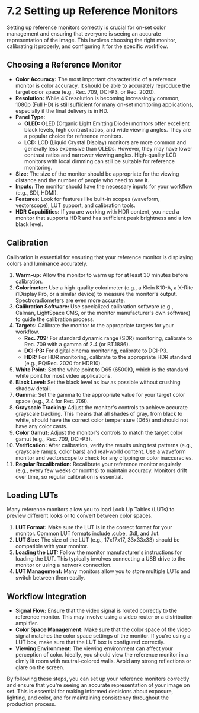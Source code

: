 # 7.2 Setting up Reference Monitors

Setting up reference monitors correctly is crucial for on-set color management and ensuring that everyone is seeing an accurate representation of the image. This involves choosing the right monitor, calibrating it properly, and configuring it for the specific workflow.

## Choosing a Reference Monitor

*   **Color Accuracy:** The most important characteristic of a reference monitor is color accuracy. It should be able to accurately reproduce the target color space (e.g., Rec. 709, DCI-P3, or Rec. 2020).
*   **Resolution:**  While 4K resolution is becoming increasingly common, 1080p (Full HD) is still sufficient for many on-set monitoring applications, especially if the final delivery is in HD.
*   **Panel Type:**
    *   **OLED:** OLED (Organic Light Emitting Diode) monitors offer excellent black levels, high contrast ratios, and wide viewing angles. They are a popular choice for reference monitors.
    *   **LCD:** LCD (Liquid Crystal Display) monitors are more common and generally less expensive than OLEDs. However, they may have lower contrast ratios and narrower viewing angles. High-quality LCD monitors with local dimming can still be suitable for reference monitoring.
*   **Size:** The size of the monitor should be appropriate for the viewing distance and the number of people who need to see it.
*   **Inputs:** The monitor should have the necessary inputs for your workflow (e.g., SDI, HDMI).
*   **Features:** Look for features like built-in scopes (waveform, vectorscope), LUT support, and calibration tools.
* **HDR Capabilities:** If you are working with HDR content, you need a monitor that supports HDR and has sufficient peak brightness and a low black level.

## Calibration

Calibration is essential for ensuring that your reference monitor is displaying colors and luminance accurately.

1.  **Warm-up:** Allow the monitor to warm up for at least 30 minutes before calibration.
2.  **Colorimeter:** Use a high-quality colorimeter (e.g., a Klein K10-A, a X-Rite i1Display Pro, or a similar device) to measure the monitor's output. Spectroradiometers are even more accurate.
3.  **Calibration Software:** Use specialized calibration software (e.g., Calman, LightSpace CMS, or the monitor manufacturer's own software) to guide the calibration process.
4.  **Targets:** Calibrate the monitor to the appropriate targets for your workflow.
    *   **Rec. 709:** For standard dynamic range (SDR) monitoring, calibrate to Rec. 709 with a gamma of 2.4 (or BT.1886).
    *   **DCI-P3:** For digital cinema monitoring, calibrate to DCI-P3.
    *   **HDR:** For HDR monitoring, calibrate to the appropriate HDR standard (e.g., PQ/Rec. 2020 for HDR10).
5.  **White Point:** Set the white point to D65 (6500K), which is the standard white point for most video applications.
6.  **Black Level:** Set the black level as low as possible without crushing shadow detail.
7.  **Gamma:** Set the gamma to the appropriate value for your target color space (e.g., 2.4 for Rec. 709).
8.  **Grayscale Tracking:** Adjust the monitor's controls to achieve accurate grayscale tracking. This means that all shades of gray, from black to white, should have the correct color temperature (D65) and should not have any color casts.
9.  **Color Gamut:** Adjust the monitor's controls to match the target color gamut (e.g., Rec. 709, DCI-P3).
10. **Verification:** After calibration, verify the results using test patterns (e.g., grayscale ramps, color bars) and real-world content. Use a waveform monitor and vectorscope to check for any clipping or color inaccuracies.
11. **Regular Recalibration:** Recalibrate your reference monitor regularly (e.g., every few weeks or months) to maintain accuracy. Monitors drift over time, so regular calibration is essential.

## Loading LUTs

Many reference monitors allow you to load Look Up Tables (LUTs) to preview different looks or to convert between color spaces.

1.  **LUT Format:** Make sure the LUT is in the correct format for your monitor. Common LUT formats include .cube, .3dl, and .lut.
2.  **LUT Size:** The size of the LUT (e.g., 17x17x17, 33x33x33) should be compatible with your monitor.
3.  **Loading the LUT:** Follow the monitor manufacturer's instructions for loading the LUT. This typically involves connecting a USB drive to the monitor or using a network connection.
4. **LUT Management:** Many monitors allow you to store multiple LUTs and switch between them easily.

## Workflow Integration

*   **Signal Flow:** Ensure that the video signal is routed correctly to the reference monitor. This may involve using a video router or a distribution amplifier.
*   **Color Space Management:** Make sure that the color space of the video signal matches the color space settings of the monitor. If you're using a LUT box, make sure that the LUT box is configured correctly.
*   **Viewing Environment:** The viewing environment can affect your perception of color. Ideally, you should view the reference monitor in a dimly lit room with neutral-colored walls. Avoid any strong reflections or glare on the screen.

By following these steps, you can set up your reference monitors correctly and ensure that you're seeing an accurate representation of your image on set. This is essential for making informed decisions about exposure, lighting, and color, and for maintaining consistency throughout the production process.
